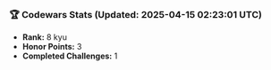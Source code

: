 ### 🏆 Codewars Stats (Updated: 2025-04-15 02:23:01 UTC)

- **Rank:** 8 kyu
- **Honor Points:** 3
- **Completed Challenges:** 1
